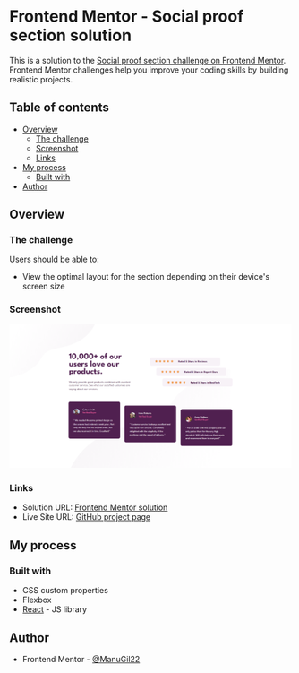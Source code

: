 # Frontend Mentor - Social proof section solution

This is a solution to the [Social proof section challenge on Frontend Mentor](https://www.frontendmentor.io/challenges/social-proof-section-6e0qTv_bA). Frontend Mentor challenges help you improve your coding skills by building realistic projects. 

## Table of contents

- [Overview](#overview)
  - [The challenge](#the-challenge)
  - [Screenshot](#screenshot)
  - [Links](#links)
- [My process](#my-process)
  - [Built with](#built-with)
- [Author](#author)


## Overview

### The challenge

Users should be able to:

- View the optimal layout for the section depending on their device's screen size

### Screenshot

![](./src/images/screenshot.png)

### Links

- Solution URL: [Frontend Mentor solution](https://www.frontendmentor.io/solutions/interactive-rating-component-responsive-ByjXcYTN9)
- Live Site URL: [GitHub project page](https://manugil22.github.io/social-proof-section/)

## My process

### Built with

- CSS custom properties
- Flexbox
- [React](https://reactjs.org/) - JS library


## Author

- Frontend Mentor - [@ManuGil22](https://www.frontendmentor.io/profile/ManuGil22)
